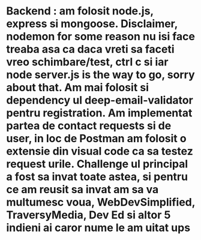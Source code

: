 # Backend : am folosit node.js, express si mongoose. Disclaimer, nodemon for some reason nu isi face treaba asa ca daca vreti sa faceti vreo  schimbare/test, ctrl c si iar node server.js is the way to go, sorry about that. Am mai folosit si dependency ul deep-email-validator pentru registration. Am implementat partea de contact requests si de user, in loc de Postman am folosit o extensie din visual code ca sa testez request urile. Challenge ul principal a fost sa invat toate astea, si pentru ce am reusit sa invat am sa va multumesc voua, WebDevSimplified, TraversyMedia, Dev Ed si altor 5 indieni ai caror nume le am uitat ups
